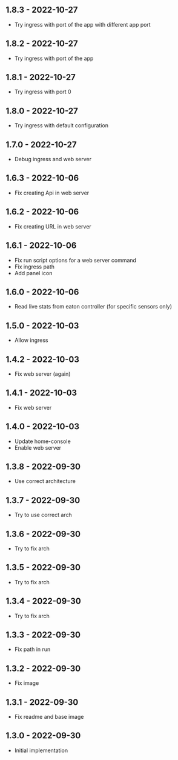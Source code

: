## 1.8.3 - 2022-10-27
- Try ingress with port of the app with different app port

## 1.8.2 - 2022-10-27
- Try ingress with port of the app

## 1.8.1 - 2022-10-27
- Try ingress with port 0

## 1.8.0 - 2022-10-27
- Try ingress with default configuration

## 1.7.0 - 2022-10-27
- Debug ingress and web server

## 1.6.3 - 2022-10-06
- Fix creating Api in web server

## 1.6.2 - 2022-10-06
- Fix creating URL in web server

## 1.6.1 - 2022-10-06
- Fix run script options for a web server command
- Fix ingress path
- Add panel icon

## 1.6.0 - 2022-10-06
- Read live stats from eaton controller (for specific sensors only)

## 1.5.0 - 2022-10-03
- Allow ingress

## 1.4.2 - 2022-10-03
- Fix web server (again)

## 1.4.1 - 2022-10-03
- Fix web server

## 1.4.0 - 2022-10-03
- Update home-console
- Enable web server

## 1.3.8 - 2022-09-30
- Use correct architecture

## 1.3.7 - 2022-09-30
- Try to use correct arch

## 1.3.6 - 2022-09-30
- Try to fix arch

## 1.3.5 - 2022-09-30
- Try to fix arch

## 1.3.4 - 2022-09-30
- Try to fix arch

## 1.3.3 - 2022-09-30
- Fix path in run

## 1.3.2 - 2022-09-30
- Fix image

## 1.3.1 - 2022-09-30
- Fix readme and base image

## 1.3.0 - 2022-09-30
- Initial implementation
